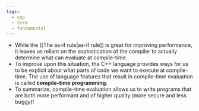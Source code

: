 ```yaml
---
tags:
  - cpp
  - term
  - fundamental
---
```


- While the [[The as-if rule|as-if rule]] is great for improving performance, it leaves us reliant on the sophistication of the compiler to actually determine what can evaluate at compile-time.
- To improve upon this situation, the C++ language provides ways for us to be explicit about what parts of code we want to execute at compile-time. The use of language features that result in compile-time evaluation is called **compile-time programming**.
- To summarize, compile-time evaluation allows us to write programs that are both more performant and of higher quality (more secure and less buggy)!